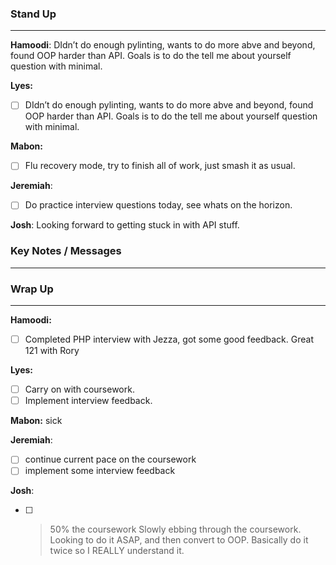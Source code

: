 
### Stand Up
___
__Hamoodi__: 
DIdn’t do enough pylinting, wants to do more abve and beyond, found OOP harder than API. Goals is to do the tell me about yourself question with minimal.

__Lyes:__ 
- [ ] DIdn’t do enough pylinting, wants to do more abve and beyond, found OOP harder than API. Goals is to do the tell me about yourself question with minimal.

__Mabon:__ 
- [ ] Flu recovery mode, try to finish all of work, just smash it as usual.

__Jeremiah__: 
- [ ] Do practice interview questions today, see whats on the horizon.

__Josh__: 
Looking forward to getting stuck in with API stuff.

### Key Notes / Messages
___




### Wrap Up
___
__Hamoodi:__ 
 - [ ] Completed PHP interview with Jezza, got some good feedback. Great 121 with Rory

__Lyes:__ 
- [ ] Carry on with coursework.
- [ ] Implement interview feedback.

__Mabon:__ sick

__Jeremiah__: 
- [ ] continue current pace on the coursework
- [ ] implement some interview feedback

__Josh__: 
- [ ] >50% the coursework
Slowly ebbing through the coursework. Looking to do it ASAP, and then convert to OOP. Basically do it twice so I REALLY understand it.